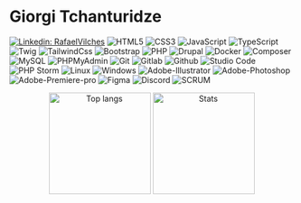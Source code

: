 # Giorgi Tchanturidze
[![Linkedin: RafaelVilches](https://img.shields.io/badge/-Giorgi_Tchanturidze-blue?style=plastic-square&logo=Linkedin&logoColor=white&link=https://www.linkedin.com/in/giorgi-tchanturidze/)](https://www.linkedin.com/in/giorgi-tchanturidze/)
![HTML5](https://img.shields.io/badge/HTML5-%23E34F26.svg?style=plastic-square&logo=html5&logoColor=white)
![CSS3](https://img.shields.io/badge/CSS3-%231572B6.svg?style=plastic-square&logo=css3&logoColor=white)
![JavaScript](https://img.shields.io/badge/JavaScript-323330?style=plastic-square&logo=javascript&logoColor=F7DF1E)
![TypeScript](https://img.shields.io/badge/TypeScript-007ACC?style=plastic-square&logo=typescript&logoColor=white)
![Twig](https://img.shields.io/badge/Twig-green?style=plastic-square&logo=twig&logoColor=white)
![TailwindCss](https://img.shields.io/badge/TailwindCss-171C2D?style=plastic-square&logo=TailwindCss&logoColor=16BFCA)
![Bootstrap](https://img.shields.io/badge/Bootstrap-white?style=plastic-square&logo=Bootstrap&logoColor=8011F9)
![PHP](https://img.shields.io/badge/PHP-474A8A?style=plastic-square&logo=PHP&logoColor=white)
![Drupal](https://img.shields.io/badge/Drupal-316192?style=plastic-square&logo=drupal&logoColor=white)
![Docker](https://img.shields.io/badge/Docker-gray.svg?&style=plastic-square&logo=Docker&logoColor=blue)
![Composer](https://img.shields.io/badge/Composer-white.svg?&style=plastic-square&logo=Composer&logoColor=red)
![MySQL](https://img.shields.io/badge/-MySQL-005C84?style=plastic-square&logo=mysql&logoColor=orange)
![PHPMyAdmin](https://img.shields.io/badge/-PhpMyAdmin-005C84?style=plastic-square&logo=PHPMyAdmin&logoColor=orange)
![Git](https://img.shields.io/badge/Git-E44C30?style=plastic-square&logo=git&logoColor=white)
![Gitlab](https://img.shields.io/badge/GitLab-330F63?style=plastic-square&logo=gitlab&logoColor=white)
![Github](https://img.shields.io/badge/GitHub-100000?style=plastic-square&logo=github&logoColor=white)
![Studio Code](https://img.shields.io/badge/Visual_Studio_Code-0078D4?style=plastic-square&logo=visual%20studio%20code&logoColor=white)
![PHP Storm](https://img.shields.io/badge/PhpStorm-F3359D?style=plastic-square&logo=PhpStorm&logoColor=black)
![Linux](https://img.shields.io/badge/Linux-FCC624?style=plastic-square&logo=linux&logoColor=black)
![Windows](https://img.shields.io/badge/Windows-0078D6?style=plastic-square&logo=windows&logoColor=white)
![Adobe-Illustrator](https://img.shields.io/badge/Adobe_Illustrator-FE9B01.svg?&style=plastic-square&logo=Adobe-Illustrator&logoColor=310100)
![Adobe-Photoshop](https://img.shields.io/badge/Adobe_Photoshop-2F9FF2.svg?&style=plastic-square&logo=Adobe-Photoshop&logoColor=001C33)
![Adobe-Premiere-pro](https://img.shields.io/badge/Adobe_Premiere_pro-9090F2.svg?&style=plastic-square&logo=Adobe-Premiere-pro&logoColor=000157)
![Figma](https://img.shields.io/badge/Figma-007ACC.svg?&style=plastic-square&logo=figma&logoColor=black)
![Discord](https://img.shields.io/badge/Discord-6264A7?&style=plastic-square&logo=Discord&logoColor=white)
![SCRUM](https://img.shields.io/badge/-SCRUM-blue?style=plastic-square&logo=scrumalliance&logoColor=white)

<div align="center"> 
<img height=180 src="https://github-readme-stats.vercel.app/api?username=giorgitchanturidze&show_icons=true&theme=radical" alt="Top langs" />
<img height=180 src="https://github-readme-stats.vercel.app/api/top-langs/?username=giorgitchanturidze&show_icons=true&theme=radical&layout=compact" alt="Stats" />
</div>
